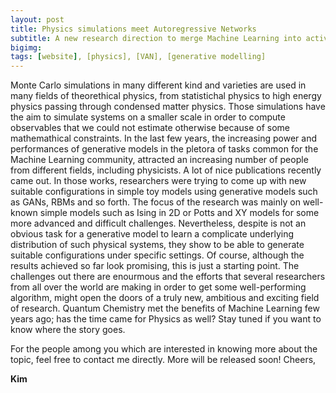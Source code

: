```yaml
---
layout: post
title: Physics simulations meet Autoregressive Networks
subtitle: A new research direction to merge Machine Learning into active research in Physics 
bigimg: 
tags: [website], [physics], [VAN], [generative modelling]
---
```

Monte Carlo simulations in many different kind and varieties are used in many fields of theorethical physics, from statistichal physics to high energy physics passing through condensed matter physics.
Those simulations have the aim to simulate systems on a smaller scale in order to compute observables that we could not estimate otherwise because of some mathemathical constraints.
In the last few years, the increasing power and performances of generative models in the pletora of tasks common for the Machine Learning community, attracted
an increasing number of people from different fields, including physicists. A lot of nice publications recently came out. In those works, researchers were trying to come up with new suitable configurations in simple toy models using generative models such as 
GANs, RBMs and so forth. The focus of the research was mainly on well-known simple models such as Ising in 2D or Potts and XY models for some more advanced and difficult challenges. 
Nevertheless, despite is not an obvious task for a generative model to learn a complicate underlying distribution of such physical systems, they show to be able to generate suitable configurations under specific settings.
Of course, although the results achieved so far look promising, this is just a starting point. The challenges out there are enourmous and the efforts that several researchers from all over the world are making in order to get some well-performing algorithm, 
might open the doors of a truly new, ambitious and exciting field of research. 
Quantum Chemistry met the benefits of Machine Learning few years ago; has the time came for Physics as well?
Stay tuned if you want to know where the story goes.   

For the people among you which are interested in knowing more about the topic, feel free to contact me directly. 
More will be released soon!
Cheers,

**Kim**
